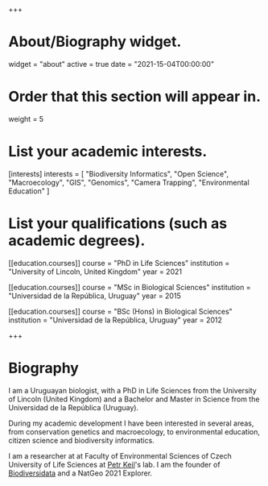 +++
# About/Biography widget.
widget = "about"
active = true
date = "2021-15-04T00:00:00"

# Order that this section will appear in.
weight = 5

# List your academic interests.
[interests]
  interests = [
    "Biodiversity Informatics",
	"Open Science",
    "Macroecology",
    "GIS",
    "Genomics",
    "Camera Trapping",
    "Environmental Education"
  ]

# List your qualifications (such as academic degrees).
[[education.courses]]
  course = "PhD in Life Sciences"
  institution = "University of Lincoln, United Kingdom"
  year = 2021

[[education.courses]]
  course = "MSc in Biological Sciences"
  institution = "Universidad de la República, Uruguay"
  year = 2015

[[education.courses]]
  course = "BSc (Hons) in Biological Sciences"
  institution = "Universidad de la República, Uruguay"
  year = 2012
 
+++

# Biography

I am a Uruguayan biologist, with a PhD in Life Sciences from the University of Lincoln (United Kingdom) and a Bachelor and Master in Science from the Universidad de la República (Uruguay). 

During my academic development I have been interested in several areas, from conservation genetics and macroecology, to environmental education, citizen science and biodiversity informatics. 

I am a researcher at at Faculty of Environmental Sciences of Czech University of Life Sciences at [Petr Keil](https://petrkeil.github.io/website/)'s lab. I am the founder of [Biodiversidata](biodiversidata.org) and a NatGeo 2021 Explorer.
